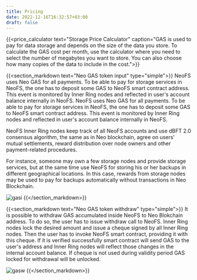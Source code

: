 ```yaml
---
title: Pricing
date: 2022-12-16T16:32:57+03:00
draft: false
---
```


{{<price_calculator text="Storage Price Calculator" caption="GAS is used to pay for data storage and depends on the size of the data you store. To calculate the GAS cost per month, use the calculator where you need to select the number of megabytes you want to store. You can also choose how many copies of the data to include in the cost.">}}

{{<section_markdown text="Neo GAS token input" type="simple">}}
  NeoFS uses Neo GAS for all payments. To be able to pay for storage services in NeoFS, the one has to deposit some GAS to NeoFS smart contract address. This event is monitored by Inner Ring nodes and reflected in user's account balance internally in NeoFS. NeoFS uses Neo GAS for all payments. To be able to pay for storage services in NeoFS, the one has to deposit some GAS to NeoFS smart contract address. This event is monitored by Inner Ring nodes and reflected in user's account balance internally in NeoFS.

  NeoFS Inner Ring nodes keep track of all NeoFS accounts and use dBFT 2.0 consensus algorithm, the same as in Neo blockchain, agree on users' mutual settlements, reward distribution over node owners and other payment-related procedures.

  For instance, someone may own a few storage nodes and provide storage services, but at the same time use NeoFS for storing his or her backups in different geographical locations. In this case, rewards from storage nodes may be used to pay for backups automatically without transactions in Neo Blockchain.

  ![gasi](/images/pages/gasi.png)
{{</section_markdown>}}

{{<section_markdown text="Neo GAS token withdraw" type="simple">}}
  It is possible to withdraw GAS accumulated inside NeoFS to Neo Blokchain address. To do so, the user has to issue withdraw call to NeoFS. Inner Ring nodes lock the desired amount and issue a cheque signed by all Inner Ring nodes. Then the user has to invoke NeoFS smart contract, providing it with this cheque. If it is verified successfully smart contract will send GAS to the user's address and Inner Ring nodes will reflect those changes in the internal account balance. If cheque is not used during validity period GAS locked for withdrawal will be unlocked.

  ![gasw](/images/pages/gasw.png)
{{</section_markdown>}}
